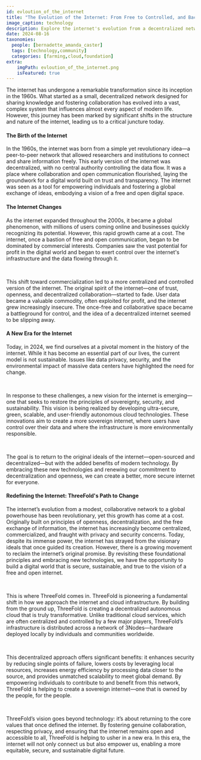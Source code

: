 ```yaml
---
id: evloution_of_the_internet
title: "The Evolution of the Internet: From Free to Controlled, and Back Again"
image_caption: technology
description: Explore the internet's evolution from a decentralized network to a controlled system, and the emerging movement to reclaim its original vision through ThreeFold.
date: 2024-08-16
taxonomies:
  people: [bernadette_amanda_caster]
  tags: [technology,community]
  categories: [farming,cloud,foundation]
extra:
    imgPath: evloution_of_the_internet.png
    isFeatured: true
---
```


The internet has undergone a remarkable transformation since its inception in the 1960s. What started as a small, decentralized network designed for sharing knowledge and fostering collaboration has evolved into a vast, complex system that influences almost every aspect of modern life. However, this journey has been marked by significant shifts in the structure and nature of the internet, leading us to a critical juncture today.

#### The Birth of the Internet
In the 1960s, the internet was born from a simple yet revolutionary idea—a peer-to-peer network that allowed researchers and institutions to connect and share information freely. This early version of the internet was decentralized, with no central authority controlling the data flow. It was a place where collaboration and open communication flourished, laying the groundwork for a digital world built on trust and transparency. The internet was seen as a tool for empowering individuals and fostering a global exchange of ideas, embodying a vision of a free and open digital space.

#### The Internet Changes
As the internet expanded throughout the 2000s, it became a global phenomenon, with millions of users coming online and businesses quickly recognizing its potential. However, this rapid growth came at a cost. The internet, once a bastion of free and open communication, began to be dominated by commercial interests. Companies saw the vast potential for profit in the digital world and began to exert control over the internet's infrastructure and the data flowing through it.

<br/>

This shift toward commercialization led to a more centralized and controlled version of the internet. The original spirit of the internet—one of trust, openness, and decentralized collaboration—started to fade. User data became a valuable commodity, often exploited for profit, and the internet grew increasingly insecure. The once-free and collaborative space became a battleground for control, and the idea of a decentralized internet seemed to be slipping away.

#### A New Era for the Internet
Today, in 2024, we find ourselves at a pivotal moment in the history of the internet. While it has become an essential part of our lives, the current model is not sustainable. Issues like data privacy, security, and the environmental impact of massive data centers have highlighted the need for change.

<br/>

In response to these challenges, a new vision for the internet is emerging—one that seeks to restore the principles of sovereignty, security, and sustainability. This vision is being realized by developing ultra-secure, green, scalable, and user-friendly autonomous cloud technologies. These innovations aim to create a more sovereign internet, where users have control over their data and where the infrastructure is more environmentally responsible.

<br/>

The goal is to return to the original ideals of the internet—open-sourced and decentralized—but with the added benefits of modern technology. By embracing these new technologies and renewing our commitment to decentralization and openness, we can create a better, more secure internet for everyone.

#### Redefining the Internet: ThreeFold's Path to Change
The internet’s evolution from a modest, collaborative network to a global powerhouse has been revolutionary, yet this growth has come at a cost. Originally built on principles of openness, decentralization, and the free exchange of information, the internet has increasingly become centralized, commercialized, and fraught with privacy and security concerns. Today, despite its immense power, the internet has strayed from the visionary ideals that once guided its creation. However, there is a growing movement to reclaim the internet’s original promise. By revisiting these foundational principles and embracing new technologies, we have the opportunity to build a digital world that is secure, sustainable, and true to the vision of a free and open internet.

<br/>

This is where ThreeFold comes in. ThreeFold is pioneering a fundamental shift in how we approach the internet and cloud infrastructure. By building from the ground up, ThreeFold is creating a decentralized autonomous cloud that is truly transformative. Unlike traditional cloud services, which are often centralized and controlled by a few major players, ThreeFold’s infrastructure is distributed across a network of 3Nodes—hardware deployed locally by individuals and communities worldwide.

<br/>

This decentralized approach offers significant benefits: it enhances security by reducing single points of failure, lowers costs by leveraging local resources, increases energy efficiency by processing data closer to the source, and provides unmatched scalability to meet global demand. By empowering individuals to contribute to and benefit from this network, ThreeFold is helping to create a sovereign internet—one that is owned by the people, for the people.

<br/>

ThreeFold’s vision goes beyond technology: it’s about returning to the core values that once defined the internet. By fostering genuine collaboration, respecting privacy, and ensuring that the internet remains open and accessible to all, ThreeFold is helping to usher in a new era. In this era, the internet will not only connect us but also empower us, enabling a more equitable, secure, and sustainable digital future.
